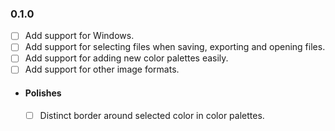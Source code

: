 ### 0.1.0
 - [ ] Add support for Windows.
 - [ ] Add support for selecting files when saving, exporting and opening files.
 - [ ] Add support for adding new color palettes easily.
 - [ ] Add support for other image formats.

 - #### Polishes
    - [ ] Distinct border around selected color in color palettes.
